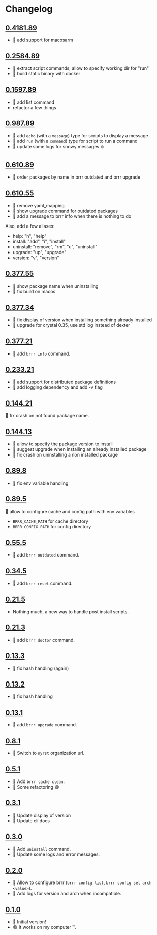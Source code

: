 # Changelog

## [0.4181.89](https://github.com/nyrst/brrr/releases/tag/v0.4181.89)

- :gift: add support for macosarm

## [0.2584.89](https://github.com/nyrst/brrr/releases/tag/v0.2584.89)

- :gift: extract script commands, allow to specify working dir for "run"
- :whale: build static binary with docker

## [0.1597.89](https://github.com/nyrst/brrr/releases/tag/v0.1597.89)

- :gift: add list command
- refactor a few things

## [0.987.89](https://github.com/nyrst/brrr/releases/tag/v0.987.89)

- :gift: add `echo` (with a `message`) type for scripts to display a message
- :gift: add `run` (with a `command`) type for script to run a command
- :gift: update some logs for snowy messages :snowflake:

## [0.610.89](https://github.com/nyrst/brrr/releases/tag/v0.610.89)

- :gift: order packages by name in brrr outdated and brrr upgrade

## [0.610.55](https://github.com/nyrst/brrr/releases/tag/v0.610.55)

- :wrench: remove yaml_mapping
- :gift: show upgrade command for outdated packages
- :gift: add a message to brrr info when there is nothing to do

Also, add a few aliases:

- help: "h", "help"
- install: "add", "i", "install"
- uninstall: "remove", "rm", "u", "uninstall"
- upgrade: "up", "upgrade"
- version: "v", "version"

## [0.377.55](https://github.com/nyrst/brrr/releases/tag/v0.377.55)

- :bug: show package name when uninstalling
- :wrench: fix build on macos

## [0.377.34](https://github.com/nyrst/brrr/releases/tag/v0.377.34)

- :bug: fix display of version when installing something already installed
- :wrench: upgrade for crystal 0.35, use std log instead of dexter

## [0.377.21](https://github.com/nyrst/brrr/releases/tag/v0.377.21)

- :gift: add `brrr info` command.

## [0.233.21](https://github.com/nyrst/brrr/releases/tag/v0.233.21)

- :gift: add support for distributed package definitions
- :wrench: add logging dependency and add -v flag

## [0.144.21](https://github.com/nyrst/brrr/releases/tag/v0.144.21)

:bug: fix crash on not found package name.

## [0.144.13](https://github.com/nyrst/brrr/releases/tag/v0.144.13)

- :gift: allow to specify the package version to install
- :gift: suggest upgrade when installing an already installed package
- :bug: fix crash on uninstalling a non installed package

## [0.89.8](https://github.com/nyrst/brrr/releases/tag/v0.89.8)

- :bug: fix env variable handling

## [0.89.5](https://github.com/nyrst/brrr/releases/tag/v0.89.5)

:gift: allow to configure cache and config path with env variables

- `BRRR_CACHE_PATH` for cache directory
- `BRRR_CONFIG_PATH` for config directory

## [0.55.5](https://github.com/nyrst/brrr/releases/tag/v0.55.5)

- :gift: add `brrr outdated` command.

## [0.34.5](https://github.com/nyrst/brrr/releases/tag/v0.34.5)

- :gift: add `brrr reset` command.

## [0.21.5](https://github.com/nyrst/brrr/releases/tag/v0.21.5)

- Nothing much, a new way to handle post install scripts.

## [0.21.3](https://github.com/nyrst/brrr/releases/tag/v0.21.3)

- :gift: add `brrr doctor` command.

## [0.13.3](https://github.com/nyrst/brrr/releases/tag/v0.13.3)

- :bug: fix hash handling (again)

## [0.13.2](https://github.com/nyrst/brrr/releases/tag/v0.13.2)

- :bug: fix hash handling

## [0.13.1](https://github.com/nyrst/brrr/releases/tag/v0.13.1)

- :gift: add `brrr upgrade` command.

## [0.8.1](https://github.com/nyrst/brrr/releases/tag/v0.8.1)

- :truck: Switch to `nyrst` organization url.

## [0.5.1](https://github.com/nyrst/brrr/releases/tag/v0.5.1)

- :gift: Add `brrr cache clean`.
- :wrench: Some refactoring :smile:

## [0.3.1](https://github.com/nyrst/brrr/releases/tag/v0.3.1)

- :art: Update display of version
- :memo: Update cli docs

## [0.3.0](https://github.com/nyrst/brrr/releases/tag/v0.3.0)

- :gift: Add `uninstall` command.
- :art: Update some logs and error messages.

## [0.2.0](https://github.com/nyrst/brrr/releases/tag/v0.2.0)

- :gift: Allow to configure brrr (`brrr config list`, `brrr config set arch <value>`).
- :memo: Add logs for version and arch when incompatible.

## [0.1.0](https://github.com/nyrst/brrr/releases/tag/v0.1.0)

- :rocket: Initial version!
- :smile: It works on my computer :tm:.